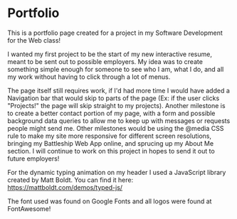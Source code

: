 # Portfolio
 This is a portfolio page created for a project in my Software Development for the Web class!


I wanted my first project to be the start of my new interactive resume, meant to be sent out to possible employers.
My idea was to create something simple enough for someone to see who I am, what I do, and all my work without having to
click through a lot of menus.

The page itself still requires work, if I'd had more time I would have added a Navigation bar that would skip to parts of the page (Ex: if the user clicks "Projects!" the page will skip straight to my projects). Another milestone is to create a better contact portion of my page, with a form and possible background data queries to allow me to keep up with messages or requests people might send me. Other milestones would be using the @media CSS rule to make my site more responsive for different screen resolutions, bringing my Battleship Web App online, and sprucing up my About Me section. I will continue to work on this project in hopes to send it out to future employers!


For the dynamic typing animation on my header I used a JavaScript library created by Matt Boldt. You can find it here:
https://mattboldt.com/demos/typed-js/

The font used was found on Google Fonts and all logos were found at FontAwesome!
